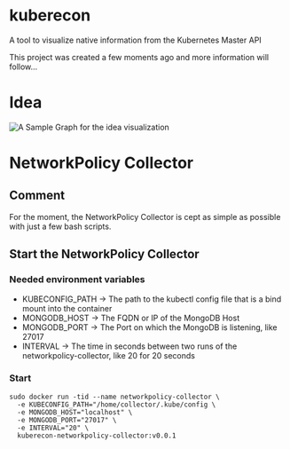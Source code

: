 # kuberecon
A tool to visualize native information from the Kubernetes Master API

This project was created a few moments ago and more information will follow...

# Idea
![A Sample Graph for the idea visualization ](https://github.com/dmlabs/kuberecon/blob/master/kuberecon.png)

# NetworkPolicy Collector
## Comment
For the moment, the NetworkPolicy Collector is cept as simple as possible with just a few bash scripts.

## Start the NetworkPolicy Collector
### Needed environment variables
* KUBECONFIG_PATH -> The path to the kubectl config file that is a bind mount into the container
* MONGODB_HOST -> The FQDN or IP of the MongoDB Host
* MONGODB_PORT -> The Port on which the MongoDB is listening, like 27017
* INTERVAL -> The time in seconds between two runs of the networkpolicy-collector, like 20 for 20 seconds

### Start
``` 
sudo docker run -tid --name networkpolicy-collector \
  -e KUBECONFIG_PATH="/home/collector/.kube/config \
  -e MONGODB_HOST="localhost" \
  -e MONGODB_PORT="27017" \
  -e INTERVAL="20" \
  kuberecon-networkpolicy-collector:v0.0.1
``` 

